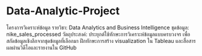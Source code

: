 # Data-Analytic-Project
โครงการวิเคราะห์ข้อมูล รายวิชา: Data Analytics and Business Intelligence ชุดข้อมูล: nike_sales_processed วัตถุประสงค์: ประยุกต์ใช้ทักษะการวิเคราะห์ข้อมูลแบบครบวงจร เพื่อสกัดข้อมูลเชิงลึกจากชุดข้อมูลที่เลือกมา ฝึกทักษะการสร้าง visualization ใน Tableau และสื่อสารผลผ่านวิดีโอและรายงานใน GitHub
